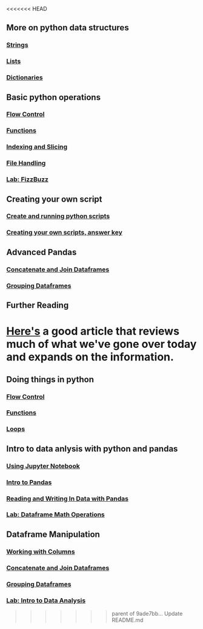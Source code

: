 <<<<<<< HEAD
## More on python data structures
### [Strings](https://github.com/summerela/UWFoster_python_bootcamp/blob/master/advanced/Python%20Strings.ipynb)
### [Lists](https://github.com/summerela/UWFoster_python_bootcamp/blob/master/advanced/Python%20Lists.ipynb)
### [Dictionaries](https://github.com/summerela/UWFoster_python_bootcamp/blob/master/advanced/Python%20Dictionaries.ipynb)

## Basic python operations
### [Flow Control](../python_basics/notebooks/Flow%20Control.ipynb)
### [Functions](../python_basics/notebooks/Functions.ipynb)
### [Indexing and Slicing](https://github.com/summerela/UWFoster_python_bootcamp/blob/master/advanced/Walkthrough-%20Indexing%20and%20Slicing.ipynb)
### [File Handling](https://github.com/summerela/UWFoster_python_bootcamp/blob/master/advanced/File%20Handling.ipynb)
### [Lab: FizzBuzz](../python_basics/labs/FizzBuzz_Lab.ipynb)

## Creating your own script
### [Create and running python scripts](https://github.com/summerela/UWFoster_python_bootcamp/blob/master/advanced/Walkthrough%20-%20Creating%20and%20Running%20Python%20Scripts.ipynb)
### [Creating your own scripts, answer key](https://github.com/summerela/UWFoster_python_bootcamp/blob/master/advanced/Script%20Walkthough-%20Answer%20Key.ipynb)

## Advanced Pandas
### [Concatenate and Join Dataframes](https://github.com/summerela/UWFoster_python_bootcamp/blob/master/advanced/Concatenate_Join_Merge.ipynb)
### [Grouping Dataframes](https://github.com/summerela/UWFoster_python_bootcamp/blob/master/advanced/Grouping%20Data%20Frames.ipynb)

## Further Reading
[Here's](https://towardsdatascience.com/data-science-with-python-explained-9333b7cef747) a good article that reviews much of what we've gone over today and expands on the information. 
=======
## Doing things in python
### [Flow Control](./notebooks/Flow%20Control.ipynb)
### [Functions](./notebooks/Functions.ipynb)
### [Loops](./notebooks/Loops.ipynb)

## Intro to data anlysis with python and pandas
### [Using Jupyter Notebook](../pandas_basics/notebooks/Using%20Jupyter%20Notebook.ipynb)
### [Intro to Pandas](../pandas_basics//notebooks/Intro%20to%20Pandas.ipynb)
### [Reading and Writing In Data with Pandas](../pandas_basics//notebooks/Reading%20and%20Writing%20Data%20with%20Pandas.ipynb)
### [Lab: Dataframe Math Operations](../pandas_basics/labs/Pandas%20Math.ipynb)

## Dataframe Manipulation
### [Working with Columns](../pandas_basics//notebooks/Working%20with%20Pandas%20Columns.ipynb)
### [Concatenate and Join Dataframes](../pandas_basics//notebooks/Concatenate_Join_Merge.ipynb)
### [Grouping Dataframes](../pandas_basics//notebooks/Grouping%20Data%20Frames.ipynb)
### [Lab: Intro to Data Analysis](../python_basics/notebooks/Data%20Analysis.ipynb)

>>>>>>> parent of 9ade7bb... Update README.md
